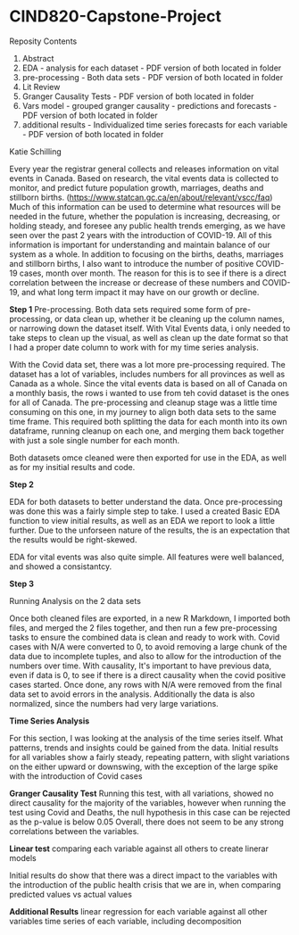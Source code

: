 # CIND820-Capstone-Project

Reposity Contents
1. Abstract
2. EDA - analysis for each dataset - PDF version of both located in folder
3. pre-processing - Both data sets - PDF version of both located in folder
4. Lit Review
5. Granger Causality Tests - PDF version of both located in folder
6. Vars model - grouped granger causality - predictions and forecasts - PDF version of both located in folder
7. additional results - Individualized time series forecasts for each variable - PDF version of both located in folder

Katie Schilling

Every year the registrar general collects and releases information on vital events in Canada. Based on research, the vital events data is collected to monitor, and predict future population growth, marriages, deaths and stillborn births.  (https://www.statcan.gc.ca/en/about/relevant/vscc/faq)  
Much of this information can be used to determine what resources will be needed in the future, whether the population is increasing, decreasing, or holding steady, and foresee any public health trends emerging, as we have seen over the past 2 years with the introduction of COVID-19.  All of this information is important for understanding and maintain balance of our system as a whole.
In addition to focusing on the births, deaths, marriages and stillborn births, I also want to introduce the number of positive COVID-19 cases, month over month.  The reason for this is to see if there is a direct correlation between the increase or decrease of these numbers and COVID-19, and what long term impact it may have on our growth or decline.


**Step 1**
Pre-processing.
Both data sets required some form of pre-processing, or data clean up, whether it be cleaning up the column names, or narrowing down the dataset itself.
With Vital Events data, i only needed to take steps to clean up the visual, as well as clean up the date format so that I had a proper date column to work with for my 
time series analysis.

With the Covid data set, there was a lot more pre-processing required.  The dataset has a lot of variables, includes numbers for all provinces as well as Canada as a whole.
Since the vital events data is based on all of Canada on a monthly basis, the rows i wanted to use from teh covid dataset is the ones for all of Canada.
The pre-processing and cleanup stage was a little time consuming on this one, in my journey to align both data sets to the same time frame.  This required both splitting the data
for each month into its own dataframe, running cleanup on each one, and merging them back together with just a sole single number for each month.

Both datasets omce cleaned were then exported for use in the EDA, as well as for my insitial results and code.

**Step 2**

EDA for both datasets to better understand the data.
Once pre-processing was done this was a fairly simple step to take.  I used a created Basic EDA function to view initial results, as well as an EDA we report to look a
little further.  Due to the unforseen nature of the results, the is an expectation that the results would be right-skewed.

EDA for vital events was also quite simple.  All features were well balanced, and showed a consistantcy.

**Step 3**

Running Analysis on the 2 data sets

Once both cleaned files are exported, in a new R Markdown, I imported both files, and merged the 2 files together, and then run a few pre-processing tasks to ensure
the combined data is clean and ready to work with.   Covid cases with N/A were converted to 0, to avoid removing a large chunk of the data due to incomplete tuples, and also to 
allow for the introduction of the numbers over time.  With causality, It's important to have previous data, even if data is 0, to see if there is a direct causality when the covid
positive cases started.  Once done, any rows with N/A were removed from the final data set to avoid errors in the analysis.
Additionally the data is also normalized, since the numbers had very large variations.


**Time Series Analysis**

For this section, I was looking at the analysis of the time series itself.  What patterns, trends and insights could be gained from the data.
Initial results for all variables show a fairly steady, repeating pattern, with slight variations on the either upward or downswing, with the exception of the large spike
with the introduction of Covid cases

**Granger Causality Test**
Running this test, with all variations, showed no direct causality for the majority of the variables, however when running the test using Covid and Deaths, the null hypothesis
in this case can be rejected as the p-value is below 0.05
Overall, there does not seem to be any strong correlations between the variables.

**Linear test**
comparing each variable against all others to create linerar models

Initial results do show that there was a direct impact to the variables with the introduction of the public health crisis that we are in, when comparing predicted values vs actual values

**Additional Results**
linear regression for each variable against all other variables
time series of each variable, including decomposition

